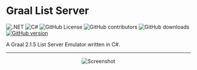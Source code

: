 # Graal List Server

![.NET](https://img.shields.io/badge/.NET-9.0-512BD4?style=flat-square&logo=dotnet)
![C#](https://img.shields.io/badge/C%23-13.0-239120?style=flat-square&logo=c-sharp)
![GitHub License](https://img.shields.io/github/license/guthius/graal-listserver)
![GitHub contributors](https://img.shields.io/github/contributors/guthius/graal-listserver?style=flat-square)
![GitHub downloads](https://img.shields.io/github/downloads/guthius/graal-listserver/total?style=flat-square)
[![GitHub version](https://badge.fury.io/gh/Guthius%2Fgraal-listserver.svg)](https://badge.fury.io/gh/Guthius%2Fgraal-listserver)

A Graal 2.1.5 List Server Emulator written in C#.

---

<div align="center">

![Screenshot](https://user-images.githubusercontent.com/7593/120098849-e5a81e00-c140-11eb-8379-a15e0d8d4aa6.png)

</div>